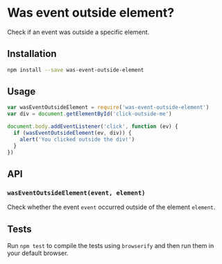 # Was event outside element?

Check if an event was outside a specific element.

## Installation

```sh
npm install --save was-event-outside-element
```

## Usage

```javascript
var wasEventOutsideElement = require('was-event-outside-element')
var div = document.getElementById('click-outside-me')

document.body.addEventListener('click', function (ev) {
  if (wasEventOutsideElement(ev, div)) {
    alert('You clicked outside the div!')
  }
})
```

## API

### `wasEventOutsideElement(event, element)`

Check whether the event `event` occurred outside of the element `element`.

## Tests

Run `npm test` to compile the tests using `browserify` and then run them in
your default browser.
